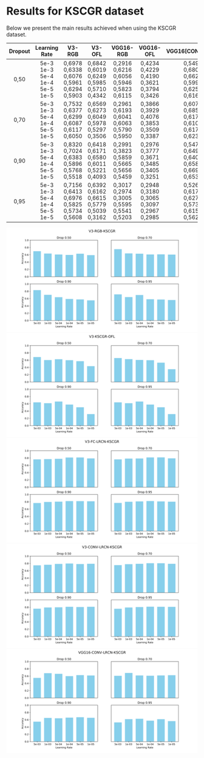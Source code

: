 # Results for KSCGR dataset

Below we present the main results achieved when using the KSCGR dataset.

| Dropout | Learning Rate                                | V3-RGB                                                   | V3-OFL                                                   | VGG16-RGB                                                | VGG16-OFL                                                | VGG16[CONV]LRCN                                          | VGG16[FC]LRCN                                            | V3[CONV]LRCN                                             | V3[FC]LRCN                                               |
| :-----: | :------------------------------------------: | :------------------------------------------------------: | :------------------------------------------------------: | :------------------------------------------------------: | :------------------------------------------------------: | :------------------------------------------------------: | :------------------------------------------------------: | :------------------------------------------------------: | :------------------------------------------------------: |
| 0,50    | 5e-3<br>1e-3<br>5e-4<br>1e-4<br>5e-5<br>1e-5 | 0,6978<br>0,6338<br>0,6076<br>0,5961<br>0,6294<br>0,5903 | 0,6842<br>0,6019<br>0,6249<br>0,5985<br>0,5710<br>0,4342 | 0,2916<br>0,6216<br>0,6056<br>0,5946<br>0,5823<br>0,6115 | 0,4234<br>0,4229<br>0,4190<br>0,3621<br>0,3794<br>0,3426 | 0,5498<br>0,6801<br>0,6626<br>0,5995<br>0,6259<br>0,6166 | 0,5729<br>0,6390<br>0,6430<br>0,6489<br>0,5960<br>0,5931 | 0,7476<br>0,7633<br>0,7866<br>0,7969<br>0,7837<br>0,7906 | 0,7621<br>0,7691<br>0,7771<br>0,8132<br>0,8146<br>0,7879 |
| 0,70    | 5e-3<br>1e-3<br>5e-4<br>1e-4<br>5e-5<br>1e-5 | 0,7532<br>0,6377<br>0,6299<br>0,6087<br>0,6117<br>0,6050 | 0,6569<br>0,6273<br>0,6049<br>0,5978<br>0,5297<br>0,3506 | 0,2961<br>0,6193<br>0,6041<br>0,6063<br>0,5790<br>0,5950 | 0,3866<br>0,3929<br>0,4076<br>0,3853<br>0,3509<br>0,3387 | 0,6079<br>0,6859<br>0,6174<br>0,6101<br>0,6175<br>0,6235 | 0,5509<br>0,6578<br>0,6589<br>0,7009<br>0,6414<br>0,6581 | 0,7537<br>0,7796<br>0,7897<br>0,8064<br>0,8055<br>0,7897 | 0,7619<br>0,7834<br>0,7859<br>0,8155<br>0,8166<br>0,7903 |
| 0,90    | 5e-3<br>1e-3<br>5e-4<br>1e-4<br>5e-5<br>1e-5 | 0,8320<br>0,7024<br>0,6383<br>0,5896<br>0,5768<br>0,5518 | 0,6418<br>0,6171<br>0,6580<br>0,6011<br>0,5221<br>0,4093 | 0,2991<br>0,3823<br>0,5859<br>0,5665<br>0,5656<br>0,5459 | 0,2976<br>0,3777<br>0,3671<br>0,3485<br>0,3405<br>0,3251 | 0,5474<br>0,6499<br>0,6400<br>0,6582<br>0,6690<br>0,6532 | 0,5495<br>0,6093<br>0,6558<br>0,6944<br>0,6570<br>0,6571 | 0,7608<br>0,7937<br>0,7985<br>0,8125<br>0,8066<br>0,8130 | 0,7669<br>0,7958<br>0,8042<br>0,8189<br>0,8183<br>0,8145 |
| 0,95    | 5e-3<br>1e-3<br>5e-4<br>1e-4<br>5e-5<br>1e-5 | 0,7156<br>0,6413<br>0,6976<br>0,5825<br>0,5734<br>0,5608 | 0,6392<br>0,6162<br>0,6615<br>0,5779<br>0,5039<br>0,3162 | 0,3017<br>0,2974<br>0,3005<br>0,5595<br>0,5541<br>0,5203 | 0,2948<br>0,3180<br>0,3065<br>0,3097<br>0,2967<br>0,2985 | 0,5264<br>0,6171<br>0,6270<br>0,5739<br>0,6154<br>0,5623 | 0,5444<br>0,6325<br>0,6605<br>0,6595<br>0,6150<br>0,6236 | 0,7581<br>0,7933<br>0,8058<br>0,8150<br>0,8126<br>0,8109 | 0,7691<br>0,8010<br>0,8110<br>0,8203<br>0,8107<br>0,8032 |



![KSCGR_V3-RGB](images/KSCGR_V3-RGB.png)
![KSCGR_V3-OFL](images/KSCGR_V3-OFL.png)
![KSCGR_V3-FC-LRCN](images/KSCGR_V3-FC-LRCN.png)
![KSCGR_V3-CONV-LRCN](images/KSCGR_V3-CONV-LRCN.png)
![KSCGR_VGG16-CONV-LRCN](images/KSCGR_VGG16-CONV-LRCN.png)
